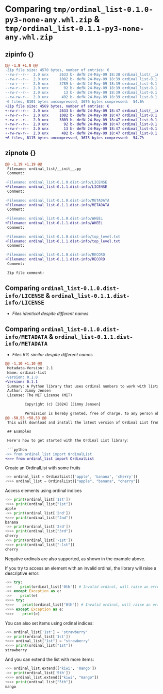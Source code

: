 # Comparing `tmp/ordinal_list-0.1.0-py3-none-any.whl.zip` & `tmp/ordinal_list-0.1.1-py3-none-any.whl.zip`

## zipinfo {}

```diff
@@ -1,8 +1,8 @@
-Zip file size: 4570 bytes, number of entries: 6
--rw-r--r--  2.0 unx     2633 b- defN 24-May-09 18:38 ordinal_list/__init__.py
--rw-r--r--  2.0 unx     1082 b- defN 24-May-09 18:39 ordinal_list-0.1.0.dist-info/LICENSE
--rw-r--r--  2.0 unx     3789 b- defN 24-May-09 18:39 ordinal_list-0.1.0.dist-info/METADATA
--rw-r--r--  2.0 unx       92 b- defN 24-May-09 18:39 ordinal_list-0.1.0.dist-info/WHEEL
--rw-r--r--  2.0 unx       13 b- defN 24-May-09 18:39 ordinal_list-0.1.0.dist-info/top_level.txt
--rw-rw-r--  2.0 unx      492 b- defN 24-May-09 18:39 ordinal_list-0.1.0.dist-info/RECORD
-6 files, 8101 bytes uncompressed, 3676 bytes compressed:  54.6%
+Zip file size: 4569 bytes, number of entries: 6
+-rw-r--r--  2.0 unx     2633 b- defN 24-May-09 18:47 ordinal_list/__init__.py
+-rw-r--r--  2.0 unx     1082 b- defN 24-May-09 18:47 ordinal_list-0.1.1.dist-info/LICENSE
+-rw-r--r--  2.0 unx     3803 b- defN 24-May-09 18:47 ordinal_list-0.1.1.dist-info/METADATA
+-rw-r--r--  2.0 unx       92 b- defN 24-May-09 18:47 ordinal_list-0.1.1.dist-info/WHEEL
+-rw-r--r--  2.0 unx       13 b- defN 24-May-09 18:47 ordinal_list-0.1.1.dist-info/top_level.txt
+-rw-rw-r--  2.0 unx      492 b- defN 24-May-09 18:47 ordinal_list-0.1.1.dist-info/RECORD
+6 files, 8115 bytes uncompressed, 3675 bytes compressed:  54.7%
```

## zipnote {}

```diff
@@ -1,19 +1,19 @@
 Filename: ordinal_list/__init__.py
 Comment: 
 
-Filename: ordinal_list-0.1.0.dist-info/LICENSE
+Filename: ordinal_list-0.1.1.dist-info/LICENSE
 Comment: 
 
-Filename: ordinal_list-0.1.0.dist-info/METADATA
+Filename: ordinal_list-0.1.1.dist-info/METADATA
 Comment: 
 
-Filename: ordinal_list-0.1.0.dist-info/WHEEL
+Filename: ordinal_list-0.1.1.dist-info/WHEEL
 Comment: 
 
-Filename: ordinal_list-0.1.0.dist-info/top_level.txt
+Filename: ordinal_list-0.1.1.dist-info/top_level.txt
 Comment: 
 
-Filename: ordinal_list-0.1.0.dist-info/RECORD
+Filename: ordinal_list-0.1.1.dist-info/RECORD
 Comment: 
 
 Zip file comment:
```

## Comparing `ordinal_list-0.1.0.dist-info/LICENSE` & `ordinal_list-0.1.1.dist-info/LICENSE`

 * *Files identical despite different names*

## Comparing `ordinal_list-0.1.0.dist-info/METADATA` & `ordinal_list-0.1.1.dist-info/METADATA`

 * *Files 6% similar despite different names*

```diff
@@ -1,10 +1,10 @@
 Metadata-Version: 2.1
 Name: ordinal-list
-Version: 0.1.0
+Version: 0.1.1
 Summary: A Python library that uses ordinal numbers to work with lists.
 Author: Jimmy Jensen
 License: The MIT License (MIT)
         
         Copyright (c) [2024] [Jimmy Jensen]
         
         Permission is hereby granted, free of charge, to any person obtaining a copy
@@ -58,53 +58,53 @@
 This will download and install the latest version of Ordinal List from the Python Package Index (PyPI). After installation, you can import and use the library in your Python projects.
 
 ## Examples
 
 Here's how to get started with the Ordinal List library:
 
 ```python
->> from ordinal_list import OrdinalList
+>>> from ordinal_list import OrdinalList
 ```
 
 Create an OrdinalList with some fruits
 ```python
->> ordinal_list = OrdinalList(['apple', 'banana', 'cherry'])
+>>> ordinal_list = OrdinalList(["apple", "banana", "cherry"])
 ```
 Access elements using ordinal indices
 
 ```python
->> print(ordinal_list['1st'])
+>>> print(ordinal_list["1st"])
 apple
->> print(ordinal_list['2nd'])
+>>> print(ordinal_list["2nd"])
 banana
->> print(ordinal_list['3rd'])
+>>> print(ordinal_list["3rd"])
 cherry
->> print(ordinal_list['-1st'])
+>>> print(ordinal_list["-1st"])
 cherry
 ```
 
 Negative ordinals are also supported, as shown in the example above.
 
 If you try to access an element with an invalid ordinal, the library will raise a descriptive error:
 ```python
->> try:
->>    print(ordinal_list['0th']) # Invalid ordinal, will raise an error
->> except Exception as e:
->>    print(e)
+>>> try:
+>>>    print(ordinal_list["0th"]) # Invalid ordinal, will raise an error
+>>> except Exception as e:
+>>>    print(e)
 ```
 
 
 You can also set items using ordinal indices:
 
 ```python
->> ordinal_list['1st'] = 'strawberry'
->> print(ordinal_list['1st'])
+>>> ordinal_list["1st"] = "strawberry"
+>>> print(ordinal_list["1st"])
 strawberry
 ```
 
 And you can extend the list with more items:
 
 ```python
->> ordinal_list.extend(['kiwi', 'mango'])
->> print(ordinal_list['5th'])
+>>> ordinal_list.extend(["kiwi", "mango"])
+>>> print(ordinal_list["5th"])
 mango
 ```
```


